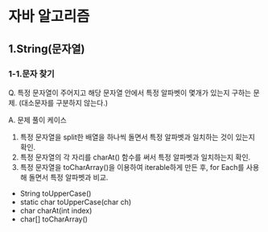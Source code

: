 # 자바 알고리즘

## 1.String(문자열)
### 1-1.문자 찾기
Q.
특정 문자열이 주어지고 해당 문자열 안에서 특정 알파벳이 몇개가 있는지 구하는 문제.
(대소문자를 구분하지 않는다.)

A.
문제 풀이 케이스
1) 특정 문자열을 split한 배열을 하나씩 돌면서 특정 알파벳과 일치하는 것이 있는지 확인.
2) 특정 문자열의 각 자리를 charAt() 함수를 써서 특정 알파벳과 일치하는지 확인.
3) 특정 문자열을 toCharArray()을 이용하여 iterable하게 만든 후, for Each를 사용해 돌면서 특정 알파벳과 비교.

* String toUpperCase()
* static char toUpperCase(char ch)
* char charAt(int index)
* char[] toCharArray()
